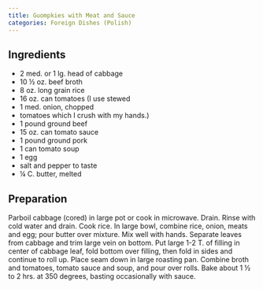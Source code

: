 ```yaml
---
title: Guompkies with Meat and Sauce
categories: Foreign Dishes (Polish)
---
```


## Ingredients

- 2 med. or 1 lg. head of cabbage
- 10 ½ oz. beef broth
- 8 oz. long grain rice
- 16 oz. can tomatoes (I use stewed
- 1 med. onion, chopped
- tomatoes which I crush with my hands.)
- 1 pound ground beef
- 15 oz. can tomato sauce
- 1 pound ground pork
- 1 can tomato soup
- 1 egg
- salt and pepper to taste
- ¼ C. butter, melted

## Preparation

Parboil cabbage (cored) in large pot or cook in microwave.  Drain.  Rinse with cold water and drain.  Cook rice.  In large bowl, combine rice, onion, meats and egg; pour butter over mixture.  Mix well with hands.  Separate leaves from cabbage and trim large vein on bottom.  Put large 1-2 T. of filling in center of cabbage leaf, fold bottom over filling, then fold in sides and continue to roll up.  Place seam down in large roasting pan.  Combine broth and tomatoes, tomato sauce and soup, and pour over rolls.  Bake about 1 ½ to 2 hrs. at 350 degrees, basting occasionally with sauce.


